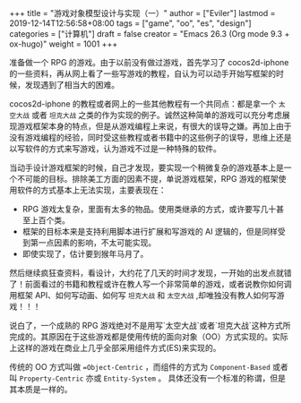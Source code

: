 +++
title = "游戏对象模型设计与实现（一）"
author = ["Eviler"]
lastmod = 2019-12-14T12:56:58+08:00
tags = ["game", "oo", "es", "design"]
categories = ["计算机"]
draft = false
creator = "Emacs 26.3 (Org mode 9.3 + ox-hugo)"
weight = 1001
+++

准备做一个 RPG 的游戏。由于以前没有做过游戏，首先学习了 cocos2d-iphone 的一些资料，再从网上看了一些写游戏的教程，自认为可以动手开始写框架的时候，发现遇到了相当大的困难。

cocos2d-iphone 的教程或者网上的一些其他教程有一个共同点：都是拿一个 `太空大战`
或者 `坦克大战` 之类的作为实现的例子。诚然这种简单的游戏可以充分考虑展现游戏框架本身的特点，但是从游戏编程上来说，有很大的误导之嫌。再加上由于没有游戏编程的经验，同时受这些教程或者书籍中的这些例子的误导，思维上还是以写软件的方式来写游戏，认为游戏不过是一种特殊的软件。

<!--more-->

当动手设计游戏框架的时候，自己才发现，要实现一个稍微复杂的游戏基本上是一个不可能的目标。排除美工方面的因素不提，单说游戏框架，RPG 游戏的框架使用软件的方式基本上无法实现，主要表现在：

-   RPG 游戏太复杂，里面有太多的物品。使用类继承的方式，或许要写几十甚至上百个类。
-   框架的目标本来是支持利用脚本进行扩展和写游戏的 AI 逻辑的，但是同样受到第一点因素的影响，不太可能实现。
-   即使实现了，估计要到猴年马月了。

然后继续疯狂查资料，看设计，大约花了几天的时间才发现，一开始的出发点就错了！前面看过的书籍和教程或许在教人写一个非常简单的游戏，或者说教你如何调用框架 API、如何写动画、如何写 `坦克大战`
和 `太空大战` ,却唯独没有教人如何写游戏！！！

说白了，一个成熟的 RPG 游戏绝对不是用写\`太空大战\`或者\`坦克大战\`这种方式所完成的。其原因在于这些游戏都是使用传统的面向对象（OO）方式实现的。实际上这样的游戏在商业上几乎全部采用组件方式(ES)来实现的。

传统的 OO 方式叫做 `=Object-Centric` ，而组件的方式为 `Component-Based` 或者叫
`Property-Centric` 亦或 `Entity-System` 。 具体还没有一个标准的称谓，但是其本质是一样的。
